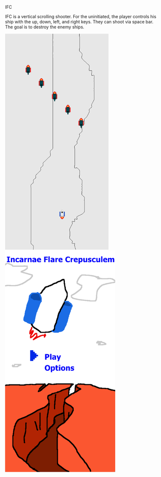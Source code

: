 IFC

IFC is a vertical scrolling shooter.  For the uninitiated, the player controls his ship with the up, down, left, and right keys.  They can shoot via space bar.  The goal is to destroy the enemy ships.

![demo](/media/screenshot2.png?raw=true)
![demo](/media/screenshot1.png?raw=true)
